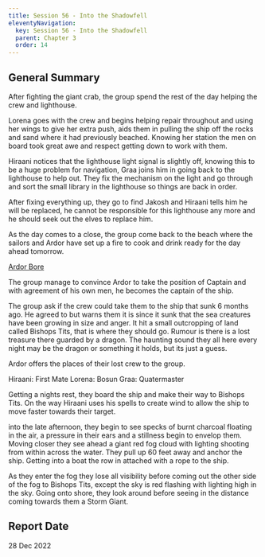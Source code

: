 ```yaml
---
title: Session 56 - Into the Shadowfell
eleventyNavigation:
  key: Session 56 - Into the Shadowfell
  parent: Chapter 3
  order: 14
---
```


## General Summary

After fighting the giant crab, the group spend the rest of the day helping the crew and lighthouse.  

 Lorena goes with the crew and begins helping repair throughout and using her wings to give her extra push, aids them in pulling the ship off the rocks and sand where it had previously beached. Knowing her station the men on board took great awe and respect getting down to work with them.  

 Hiraani notices that the lighthouse light signal is slightly off, knowing this to be a huge problem for navigation, Graa joins him in going back to the lighthouse to help out. They fix the mechanism on the light and go through and sort the small library in the lighthouse so things are back in order.  

 After fixing everything up, they go to find Jakosh and Hiraani tells him he will be replaced, he cannot be responsible for this lighthouse any more and he should seek out the elves to replace him.  

 As the day comes to a close, the group come back to the beach where the sailors and Ardor have set up a fire to cook and drink ready for the day ahead tomorrow.  

 [Ardor Bore](/w/vlendir-drusslegend/a/ardor-bore-person)

 The group manage to convince Ardor to take the position of Captain and with agreement of his own men, he becomes the captain of the ship.  

 The group ask if the crew could take them to the ship that sunk 6 months ago. He agreed to but warns them it is since it sunk that the sea creatures have been growing in size and anger. It hit a small outcropping of land called Bishops Tits, that is where they should go. Rumour is there is a lost treasure there guarded by a dragon. The haunting sound they all here every night may be the dragon or something it holds, but its just a guess.  

 Ardor offers the places of their lost crew to the group.  

 Hiraani: First Mate Lorena: Bosun Graa: Quatermaster  

 Getting a nights rest, they board the ship and make their way to Bishops Tits. On the way Hiraani uses his spells to create wind to allow the ship to move faster towards their target.  

 into the late afternoon, they begin to see specks of burnt charcoal floating in the air, a pressure in their ears and a stillness begin to envelop them. Moving closer they see ahead a giant red fog cloud with lighting shooting from within across the water. They pull up 60 feet away and anchor the ship. Getting into a boat the row in attached with a rope to the ship.  

 As they enter the fog they lose all visibility before coming out the other side of the fog to Bishops Tits, except the sky is red flashing with lighting high in the sky. Going onto shore, they look around before seeing in the distance coming towards them a Storm Giant.

## Report Date

28 Dec 2022
